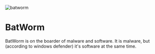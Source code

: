 ![batworm](https://github.com/wicorn29/BatWorm/assets/85696296/71df05a7-20d2-47bc-bcd0-5df1e4c2b5a5)
# BatWorm
BatWorm is on the boarder of malware and software. It is malware, but (according to windows defender) it's software at the same time. 
